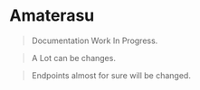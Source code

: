 # Amaterasu

> Documentation Work In Progress.

> A Lot can be changes.

> Endpoints almost for sure will be changed.
